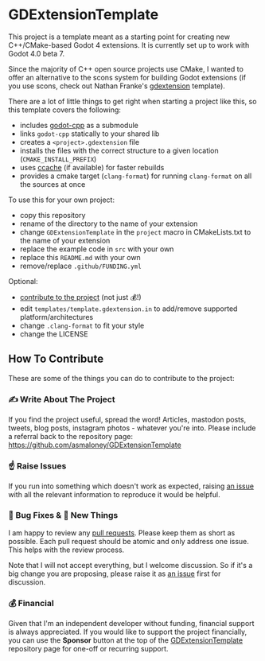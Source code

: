 # GDExtensionTemplate

This project is a template meant as a starting point for creating new C++/CMake-based Godot 4 extensions. It is currently set up to work with Godot 4.0 beta 7.

Since the majority of C++ open source projects use CMake, I wanted to offer an alternative to the scons system for building Godot extensions (if you use scons, check out Nathan Franke's [gdextension](https://github.com/nathanfranke/gdextension) template).

There are a lot of little things to get right when starting a project like this, so this template covers the following:

- includes [godot-cpp](https://github.com/godotengine/godot-cpp) as a submodule
- links `godot-cpp` statically to your shared lib
- creates a `<project>.gdextension` file
- installs the files with the correct structure to a given location (`CMAKE_INSTALL_PREFIX`)
- uses [ccache](https://ccache.dev/) (if available) for faster rebuilds
- provides a cmake target (`clang-format`) for running `clang-format` on all the sources at once

To use this for your own project:

- copy this repository
- rename of the directory to the name of your extension
- change `GDExtensionTemplate` in the `project` macro in CMakeLists.txt to the name of your extension
- replace the example code in `src` with your own
- replace this `README.md` with your own
- remove/replace `.github/FUNDING.yml`

Optional:

- [contribute to the project](#how-to-contribute) (not just 💰!)
- edit `templates/template.gdextension.in` to add/remove supported platform/architectures
- change `.clang-format` to fit your style
- change the LICENSE

## How To Contribute

These are some of the things you can do to contribute to the project:

### ✍ Write About The Project

If you find the project useful, spread the word! Articles, mastodon posts, tweets, blog posts, instagram photos - whatever you're into. Please include a referral back to the repository page: https://github.com/asmaloney/GDExtensionTemplate

### ☝ Raise Issues

If you run into something which doesn't work as expected, raising [an issue](https://github.com/asmaloney/GDExtensionTemplate/issues) with all the relevant information to reproduce it would be helpful.

### 🐞 Bug Fixes & 🧪 New Things

I am happy to review any [pull requests](https://github.com/asmaloney/GDExtensionTemplate/pulls). Please keep them as short as possible. Each pull request should be atomic and only address one issue. This helps with the review process.

Note that I will not accept everything, but I welcome discussion. So if it's a big change you are proposing, please raise it as [an issue](https://github.com/asmaloney/GDExtensionTemplate/issues) first for discussion.

### 💰 Financial

Given that I'm an independent developer without funding, financial support is always appreciated. If you would like to support the project financially, you can use the **Sponsor** button at the top of the [GDExtensionTemplate](https://github.com/asmaloney/GDExtensionTemplate) repository page for one-off or recurring support.
